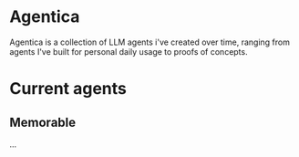 # Agentica
Agentica is a collection of LLM agents i've created over time, ranging from agents I've built for personal daily usage to proofs of concepts.

# Current agents

## Memorable

...
